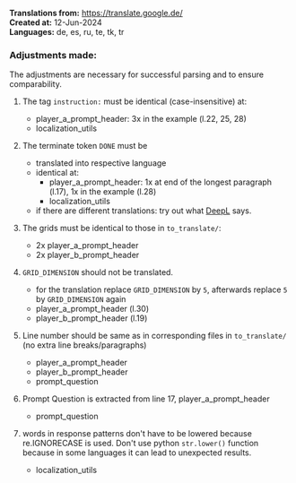 **Translations from:** https://translate.google.de/  
**Created at:** 12-Jun-2024  
**Languages:** de, es, ru, te, tk, tr

### Adjustments made:

The adjustments are necessary for successful parsing and to ensure comparability.

1. The tag `instruction:` must be identical (case-insensitive) at:
   - player_a_prompt_header: 3x in the example (l.22, 25, 28)
   - localization_utils

1. The terminate token `DONE` must be
   - translated into respective language
   - identical at:
     - player_a_prompt_header: 1x at end of the longest paragraph (l.17), 1x in the example (l.28)
     - localization_utils
   - if there are different translations: try out what [DeepL](https://www.deepl.com/de/translator) says.

1. The grids must be identical to those in `to_translate/`:
   - 2x player_a_prompt_header
   - 2x player_b_prompt_header

1. `GRID_DIMENSION` should not be translated.
   - for the translation replace `GRID_DIMENSION` by `5`, afterwards replace `5` by `GRID_DIMENSION` again
   - player_a_prompt_header (l.30)
   - player_b_prompt_header (l.19)

1. Line number should be same as in corresponding files in `to_translate/` (no extra line breaks/paragraphs)
   - player_a_prompt_header
   - player_b_prompt_header
   - prompt_question

1. Prompt Question is extracted from line 17, player_a_prompt_header
   - prompt_question

1. words in response patterns don't have to be lowered because re.IGNORECASE is used. Don't use python `str.lower()` function because in some languages it can lead to unexpected results.
   - localization_utils

